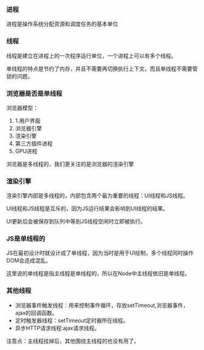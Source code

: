 
### 进程

进程是操作系统分配资源和调度任务的基本单位

### 线程

线程是建立在进程上的一次程序运行单位，一个进程上可以有多个线程。

单线程的特点是节约了内存，并且不需要再切换执行上下文，而且单线程不需要管锁的问题。

### 浏览器是否是单线程

浏览器模型：

1. 1.用户界面
2. 浏览器引擎
3. 渲染引擎
4. 第三方插件进程
5. GPU进程

浏览器是多线程的，我们更关注的是浏览器的渲染引擎

### 渲染引擎

渲染引擎内部是多线程的，内部包含两个最为重要的线程：UI线程和JS线程。

UI线程和JS线程是互斥的，因为JS运行结果会影响到UI线程的结果。

UI更新后会被保存到队列中等到JS线程空闲时立即被执行。

### JS是单线程的

JS在最初设计时就设计成了单线程，因为当时是用于UI绘制，多个线程同时操作DOM会造成混乱。

这里说的单线程是指主线程是单线程的，所以在Node中主线程依旧是单线程。

### 其他线程

* 浏览器事件触发线程：用来控制事件循环，存放setTimeout,浏览器事件，ajax的回调函数。
* 定时触发器线程：setTimeout定时器所在线程。
* 异步HTTP请求线程:ajax请求线程。

注意点：主线程挂掉后，其他围绕主线程的也没有用了。
